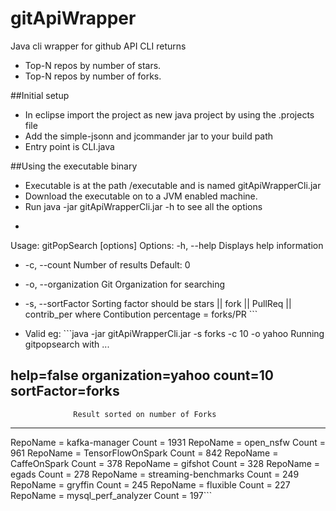 # gitApiWrapper
Java cli wrapper for github API
CLI returns 
* Top-N repos by number of stars.
* Top-N repos by number of forks.

##Initial setup
* In eclipse import the project as new java project by using the .projects file
* Add the simple-jsonn and jcommander jar to your build path
* Entry point is CLI.java

##Using the executable binary
* Executable is at the path /executable and is named gitApiWrapperCli.jar
* Download the executable on to a JVM enabled machine. 
* Run java -jar gitApiWrapperCli.jar -h to see all the options
* ```C02VQ20ZHV2Q:executable abhinavsi$ java -jar gitApiWrapperCli.jar -h
Usage: gitPopSearch [options]
  Options:
    -h, --help
      Displays help information
  * -c, --count
      Number of results
      Default: 0
  * -o, --organization
      Git Organization for searching
  * -s, --sortFactor
      Sorting factor should be  stars || fork || PullReq || contrib_per  where
       Contibution percentage = forks/PR ```

* Valid eg: ```java -jar gitApiWrapperCli.jar -s forks -c 10 -o yahoo
Running gitpopsearch with ...

help=false
organization=yahoo
count=10
sortFactor=forks
-------------------------------------------------------------------------------
                  Result sorted on number of Forks
-------------------------------------------------------------------------------
RepoName = kafka-manager                            Count = 1931
RepoName = open_nsfw                                Count = 961
RepoName = TensorFlowOnSpark                        Count = 842
RepoName = CaffeOnSpark                             Count = 378
RepoName = gifshot                                  Count = 328
RepoName = egads                                    Count = 278
RepoName = streaming-benchmarks                     Count = 249
RepoName = gryffin                                  Count = 245
RepoName = fluxible                                 Count = 227
RepoName = mysql_perf_analyzer                      Count = 197```
